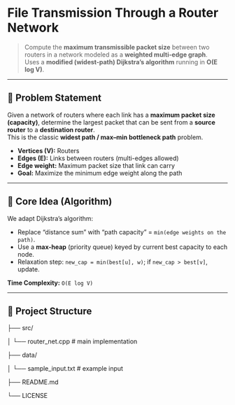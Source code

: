 
# File Transmission Through a Router Network

> Compute the **maximum transmissible packet size** between two routers in a network modeled as a **weighted multi‑edge graph**.  
> Uses a **modified (widest-path) Dijkstra’s algorithm** running in **O(E log V)**.

---

## 🚀 Problem Statement

Given a network of routers where each link has a **maximum packet size (capacity)**, determine the largest packet that can be sent from a **source router** to a **destination router**.  
This is the classic **widest path / max–min bottleneck path** problem.

- **Vertices (V):** Routers  
- **Edges (E):** Links between routers (multi-edges allowed)  
- **Edge weight:** Maximum packet size that link can carry  
- **Goal:** Maximize the minimum edge weight along the path

---

## 🧠 Core Idea (Algorithm)

We adapt Dijkstra’s algorithm:

- Replace “distance sum” with “path capacity” = `min(edge weights on the path)`.
- Use a **max-heap** (priority queue) keyed by current best capacity to each node.
- Relaxation step: `new_cap = min(best[u], w)`; if `new_cap > best[v]`, update.

**Time Complexity:** `O(E log V)`

---

## 📁 Project Structure 
├── src/

│ └── router_net.cpp # main implementation

├── data/

│ └── sample_input.txt # example input

├── README.md

└── LICENSE




